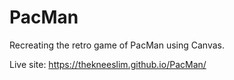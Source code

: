 # PacMan

Recreating the retro game of PacMan using Canvas.

Live site: https://thekneeslim.github.io/PacMan/
